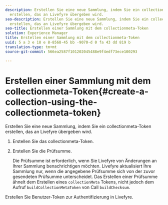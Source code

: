```yaml
---
description: Erstellen Sie eine neue Sammlung, indem Sie ein collectionmeta-Token
  erstellen, das an Livefyre übergeben wird.
seo-description: Erstellen Sie eine neue Sammlung, indem Sie ein collectionmeta-Token
  erstellen, das an Livefyre übergeben wird.
seo-title: Erstellen einer Sammlung mit dem collectionmeta-Token
solution: Experience Manager
title: Erstellen einer Sammlung mit dem collectionmeta-Token
uuid: 5 a 3 e 18 e 8-8568-45 bb -9070-d 0 fa 43 dd 819 b
translation-type: tm+mt
source-git-commit: 566ea2587f101202045488e9f4edf73ece100293

---
```



# Erstellen einer Sammlung mit dem collectionmeta-Token{#create-a-collection-using-the-collectionmeta-token}

Erstellen Sie eine neue Sammlung, indem Sie ein collectionmeta-Token erstellen, das an Livefyre übergeben wird.

1. Erstellen Sie das collectionmeta-Token.
1. Erstellen Sie die Prüfsumme.

   Die Prüfsumme ist erforderlich, wenn Sie Livefyre von Änderungen an Ihrer Sammlung benachrichtigen möchten. Livefyre aktualisiert Ihre Sammlung nur, wenn die angegebene Prüfsumme sich von der zuvor gesendeten Prüfsumme unterscheidet. Das Erstellen einer Prüfsumme ähnelt dem Erstellen eines `collectionMeta` Tokens, nicht jedoch dem Aufruf `buildCollectionMetaToken` von Call `buildChecksum`.

Erstellen Sie Benutzer-Token zur Authentifizierung in Livefyre.